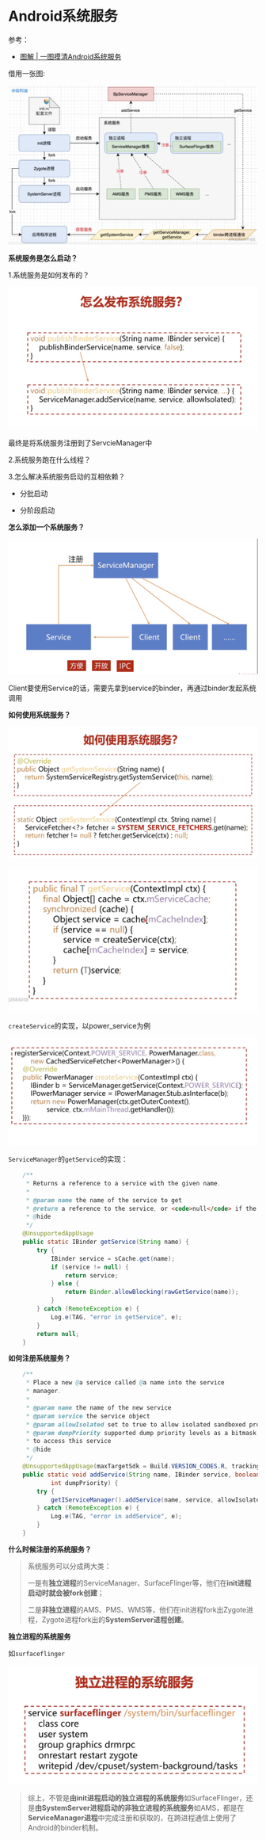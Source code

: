 # Android系统服务

参考：

+ [图解 | 一图摸清Android系统服务](https://juejin.cn/post/6885640823484973064)



借用一张图:

![039](https://github.com/winfredzen/Android-Basic/blob/master/Framework/images/039.png)





**系统服务是怎么启动？**

1.系统服务是如何发布的？

![032](https://github.com/winfredzen/Android-Basic/blob/master/Framework/images/032.png)

最终是将系统服务注册到了ServcieManager中

2.系统服务跑在什么线程？

3.怎么解决系统服务启动的互相依赖？

+ 分批启动

+ 分阶段启动



**怎么添加一个系统服务？**

![034](https://github.com/winfredzen/Android-Basic/blob/master/Framework/images/034.png)

Client要使用Service的话，需要先拿到service的binder，再通过binder发起系统调用



**如何使用系统服务？**

![035](https://github.com/winfredzen/Android-Basic/blob/master/Framework/images/035.png)

![036](https://github.com/winfredzen/Android-Basic/blob/master/Framework/images/036.png)

`createService`的实现，以power_service为例

![037](https://github.com/winfredzen/Android-Basic/blob/master/Framework/images/037.png)

`ServiceManager`的`getService`的实现：

```java
    /**
     * Returns a reference to a service with the given name.
     *
     * @param name the name of the service to get
     * @return a reference to the service, or <code>null</code> if the service doesn't exist
     * @hide
     */
    @UnsupportedAppUsage
    public static IBinder getService(String name) {
        try {
            IBinder service = sCache.get(name);
            if (service != null) {
                return service;
            } else {
                return Binder.allowBlocking(rawGetService(name));
            }
        } catch (RemoteException e) {
            Log.e(TAG, "error in getService", e);
        }
        return null;
    }

```



**如何注册系统服务？**

```java
    /**
     * Place a new @a service called @a name into the service
     * manager.
     *
     * @param name the name of the new service
     * @param service the service object
     * @param allowIsolated set to true to allow isolated sandboxed processes
     * @param dumpPriority supported dump priority levels as a bitmask
     * to access this service
     * @hide
     */
    @UnsupportedAppUsage(maxTargetSdk = Build.VERSION_CODES.R, trackingBug = 170729553)
    public static void addService(String name, IBinder service, boolean allowIsolated,
            int dumpPriority) {
        try {
            getIServiceManager().addService(name, service, allowIsolated, dumpPriority);
        } catch (RemoteException e) {
            Log.e(TAG, "error in addService", e);
        }
    }
```



**什么时候注册的系统服务？**

> 系统服务可以分成两大类：
>
> 一是有**独立进程**的ServiceManager、SurfaceFlinger等，他们在**init进程启动时就会被fork创建**；
>
> 二是**非独立进程**的AMS、PMS、WMS等，他们在init进程fork出Zygote进程，Zygote进程fork出的**SystemServer进程创建**。



**独立进程的系统服务**

如`surfaceflinger`

![038](https://github.com/winfredzen/Android-Basic/blob/master/Framework/images/038.png)



> 综上，不管是**由init进程启动的独立进程的系统服务**如SurfaceFlinger，还是**由SystemServer进程启动的非独立进程的系统服务**如AMS，都是在**ServiceManager进程**中完成注册和获取的，在跨进程通信上使用了Android的binder机制。






























